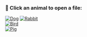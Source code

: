 ### 🐾 Click an animal to open a file:

[![Dog](images/dog.png)](images/dog.png)
[![Rabbit](rabbit/images.png)](rabbit/file.pdf)  
[![Bird](bird/images.png)](bird/file.pdf)  
[![Pig](pig/images.png)](pig/file.pdf)
